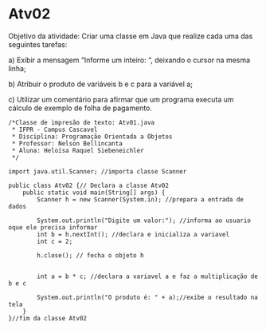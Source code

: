 # Atv02

Objetivo da atividade: Criar uma classe em Java que realize cada uma das seguintes tarefas:

a) Exibir a mensagem “Informe um inteiro: “, deixando o cursor na mesma linha;

b) Atribuir o produto de variáveis b e c para a variável a;

c) Utilizar um comentário para afirmar que um programa executa um cálculo de exemplo de folha de pagamento.

```
/*Classe de impresão de texto: Atv01.java
 * IFPR - Campus Cascavel
 * Disciplina: Programação Orientada a Objetos
 * Professor: Nelson Bellincanta
 * Aluna: Heloísa Raquel Siebeneichler
 */

import java.util.Scanner; //importa classe Scanner  

public class Atv02 {// Declara a classe Atv02
	public static void main(String[] args) {
        Scanner h = new Scanner(System.in); //prepara a entrada de dados
        
        System.out.println("Digite um valor:"); //informa ao usuario oque ele precisa informar
        int b = h.nextInt(); //declara e inicializa a variavel
        int c = 2;
        
        h.close(); // fecha o objeto h
        
        
        int a = b * c; //declara a variavel a e faz a multiplicação de b e c
        
        System.out.println("O produto é: " + a);//exibe o resultado na tela
	}
}//fim da classe Atv02
```

